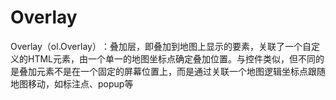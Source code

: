 # Overlay
Overlay（ol.Overlay）​：叠加层，即叠加到地图上显示的要素，关联了一个自定义的HTML元素，由一个单一的地图坐标点确定叠加位置。与控件类似，但不同的是叠加元素不是在一个固定的屏幕位置上，而是通过关联一个地图逻辑坐标点跟随地图移动，如标注点、popup等